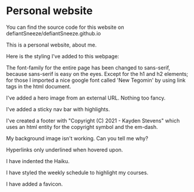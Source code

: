 # Personal website

You can find the source code for this website on 
defiantSneeze/defiantSneeze.github.io

This is a personal website, about me.

Here is the styling I've added to this webpage:

The font-family for the entire page has been changed to sans-serif,
because sans-serif is easy on the eyes.
Except for the h1 and h2 elements;
for those I imported a nice google font called 'New Tegomin'
by using link tags in the html document.

I've added a hero image from an external URL.  Nothing too fancy.

I've added a sticky nav bar with highlights.

I've created a footer with "Copyright (C) 2021 - Kayden Stevens"
which uses an html entity for the copyright symbol and the em-dash.

My background image isn't working.  Can you tell me why?

Hyperlinks only underlined when hovered upon.

I have indented the Haiku.

I have styled the weekly schedule to highlight my courses.

I have added a favicon.